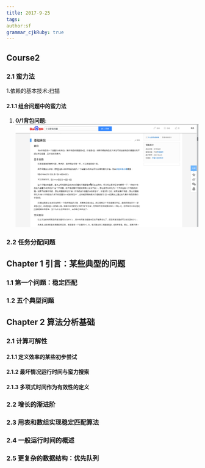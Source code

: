 ```yaml
---
title: 2017-9-25 
tags: 
author:sf
grammar_cjkRuby: true
---
```

<!--Teacher Info:-->
<!--email:lizhaoh888@bupt.edu.cn-->
<!--Tel:15810470206-->
<!--QQ:2457471851null-->
## Course2
### 2.1 蛮力法
1.依赖的基本技术:扫描

#### 2.1.1 组合问题中的蛮力法
 1. **0/1背包问题**:![enter description here][1]

### 2.2 任务分配问题
## Chapter 1 引言：某些典型的问题
### 1.1 第一个问题：稳定匹配
### 1.2 五个典型问题

## Chapter 2 算法分析基础
### 2.1 计算可解性
#### 2.1.1 定义效率的某些初步尝试 
#### 2.1.2 最坏情况运行时间与蛮力搜索
#### 2.1.3 多项式时间作为有效性的定义
### 2.2 增长的渐进阶
### 2.3 用表和数组实现稳定匹配算法
### 2.4 一般运行时间的概述
### 2.5 更复杂的数据结构：优先队列


  [1]: https://www.github.com/g110011010/MarkdownFile/raw/master/StoryWriter/1507546270873.jpg